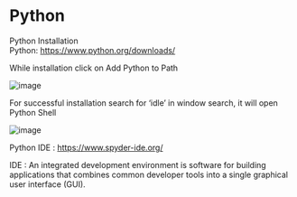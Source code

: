 # Python

Python Installation  
Python: https://www.python.org/downloads/

While installation click on Add Python to Path

![image](https://user-images.githubusercontent.com/53482604/191143281-86157745-5953-4195-b4b7-7b7628bd2c72.png)

For successful installation search for ‘idle’ in window search, it will open Python Shell

![image](https://user-images.githubusercontent.com/53482604/191143355-897499b8-f4ba-4195-8870-382bc9129860.png)

Python IDE : https://www.spyder-ide.org/

IDE : An integrated development environment is software for building applications that combines common developer tools into a single graphical user interface (GUI).
